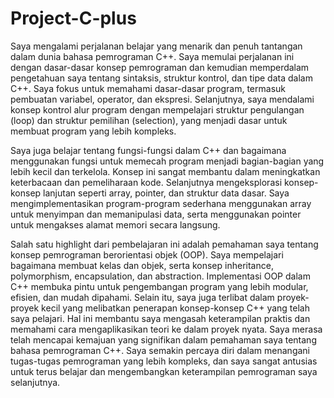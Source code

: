 # Project-C-plus

Saya mengalami perjalanan belajar yang menarik dan penuh tantangan dalam dunia bahasa pemrograman C++. 
Saya memulai perjalanan ini dengan dasar-dasar konsep pemrograman dan kemudian memperdalam pengetahuan saya tentang sintaksis,
struktur kontrol, dan tipe data dalam C++. Saya fokus untuk memahami dasar-dasar program, termasuk pembuatan variabel, operator, dan ekspresi.
Selanjutnya, saya mendalami konsep kontrol alur program dengan mempelajari struktur pengulangan (loop) dan struktur
pemilihan (selection), yang menjadi dasar untuk membuat program yang lebih kompleks.

Saya juga belajar tentang fungsi-fungsi dalam C++ dan bagaimana menggunakan fungsi untuk memecah program menjadi 
bagian-bagian yang lebih kecil dan terkelola. Konsep ini sangat membantu dalam meningkatkan keterbacaan dan pemeliharaan kode. 
Selanjutnya mengeksplorasi konsep-konsep lanjutan seperti array, pointer, dan struktur data dasar. 
Saya mengimplementasikan program-program sederhana menggunakan array untuk menyimpan dan memanipulasi data, serta menggunakan 
pointer untuk mengakses alamat memori secara langsung.

Salah satu highlight dari pembelajaran ini adalah pemahaman saya tentang konsep pemrograman berorientasi objek (OOP). 
Saya mempelajari bagaimana membuat kelas dan objek, serta konsep inheritance, polymorphism, encapsulation, dan abstraction.
Implementasi OOP dalam C++ membuka pintu untuk pengembangan program yang lebih modular, efisien, dan mudah dipahami. 
Selain itu, saya juga terlibat dalam proyek-proyek kecil yang melibatkan penerapan konsep-konsep C++ yang telah saya pelajari. 
Hal ini membantu saya mengasah keterampilan praktis dan memahami cara mengaplikasikan teori ke dalam proyek nyata. Saya merasa 
telah mencapai kemajuan yang signifikan dalam pemahaman saya tentang bahasa pemrograman C++. Saya semakin percaya diri dalam 
menangani tugas-tugas pemrograman yang lebih kompleks, dan saya sangat antusias untuk terus belajar dan mengembangkan 
keterampilan pemrograman saya selanjutnya.

